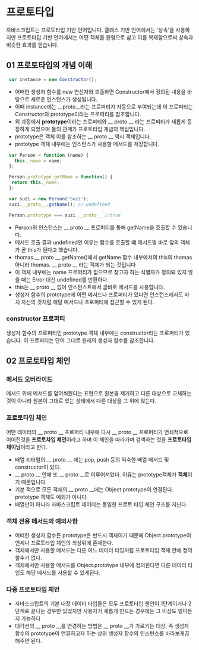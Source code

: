 # 프로토타입 
자바스크립트는 프로토타입 기반 언어입니다. 
클래스 기반 언어에서는 '상속'을 사용하지만 프로토타입 기반 언어에서는 어떤 객체를 원형으로 삼고 이를 복제함으로써 상속과 비슷한 효과를 얻습니다.

## 01 프로토타입의 개념 이해
```javaScript
 var instance = new Constructor();
```
- 어떠한 생성자 함수를 new 연산자와 호출하면 Constructor에서 정의된 내용을 바탕으로 새로운 인스턴스가 생성됩니다.
- 이때 instance에는 __proto__라는 프로퍼티가 자동으로 부여되는데 이 프로퍼티는 Constructor의 prototype이라는 프로퍼티를 참조합니다.
- 위 과정에서 **prototype**이라는 프로퍼티와 __ proto __ 라는 프로퍼티가 새롭게 등장하게 되었으며 둘의 관계가 프로토타입 개념의 핵심입니다.
- prototype은 객체 이를 참조하는 __ proto __ 역시 객체입니다.
- prototype 객체 내부에는 인스턴스가 사용할 메서드를 저장합니다.

```javaScript
 var Person = function (name) {
   this._name = name; 
 };

 Person.prototype.getName = function() {
  return this._name;
 };

 var suzi = new Person('Suzi');
 suzi.__proto__.getName(); // undefined

 Person.prototype === suzi.__proto__ //true
```
- Person의 인스턴스는 __ proto __ 프로퍼티를 통해 getName을 호출할 수 있습니다.
- 메서드 호출 결과 undefined인 이유는 함수를 호출할 떄 메서드명 바로 앞의 객체가 곧 this가 된다고 했습니다.
- thomas.__ proto __.getName()에서 getName 함수 내부에서의 this의 thomas 아니라 thomas. __ proto __ 라는 객체가 되는 것입니다
- 이 객체 내부에는 name 프로퍼티가 없으므로 찾고자 하는 식별자가 정의돼 있지 않을 때는 Error 대신 undefined를 반환하다.
- this는 __ proto __ 없이 인스턴스트에서 곧바로 메서드를 사용합니다.
- 생성자 함수의 prototype에 어떤 메서드나 프로퍼티가 있다면 인스턴스에서도 마치 자신의 것처럼 해달 메서드나 프로퍼티에 접근할 수 있게 된다.

### constructor 프로퍼티
생성자 함수의 프로퍼티인 prototype 객체 내부에는 constructor라는 프로퍼티가 있습니다. 이 프로퍼티는 단어 그대로 원래의 생성자 함수를 참조합니다.

## 02 프로토타입 체인 
### 메서드 오버라이드 
메서드 위에 메서드를 덮어씌웠다는 표현으로 원본을 제거하고 다른 대상으로 교체하는 것이 아니라 원본이 그대로 있는 상태에서 다른 대상을 그 위에 얹는다.

### 프로토타입 체인 
어떤 데이터의 __ proto __ 프로퍼티 내부에 다시 __ proto __ 프로퍼티가 연쇄적으로 이어진것을 **프로토차입 체인**이라고 하며 이 체인을 따라가며 검색하는 것을 **프로토타입 체이닝**이라고 한다.
- 배열 리터럴의 __ proto __ 에는 pop, push 등의 익숙한 배열 메서드 및 constructor이 있다.
- __ proto __ 안에 또 __ proto __로 이루어져있다. 이유는 prototype객체가 **객체**이기 때문입니다.
- 기본 적으로 모든 객체의 __ proto __에는 Object.prototype이 연결된다. prototype 객체도 예외가 아니다.
- 배열만이 아니라 자바스크립트 데이터는 동일한 프로토 타입 체인 구조를 지닌다.

### 객체 전용 메서드의 예외사항
- 어떠한 생성자 함수든 prototype은 반드시 객체이기 때문에 Object.prototype이 언제나 프로토타입 체인의 최상위에 존재한다.
- 객체에서만 사용할 메서드는 다른 여느 데이터 타입처럼 프로토타입 객체 안에 정의할수가 없다.
- 객체에서만 사용할 메서드를 Object.prototype 내부에 정의한다면 다른 데이터 타입도 해당 메서드를 사용할 수 있게된다.

### 다중 프로토타입 체인 
- 자바스크립트의 기본 내장 데이터 타입들은 모두 프로토타입 첸인이 1단계이거나 2단계로 끝나는 경우만 있었지만 사용자가 새롭게 만드는 경우에는 그 이상도 얼마든지 가능하다
- 대각선의 __ proto __를 연경하는 방법은 __ proto __가 가르키는 대상, 즉 생성자 함수의 prototype이 연결하고자 하는 상위 생성자 함수의 인스턴스를 바라보게끔 해주면 된다.


